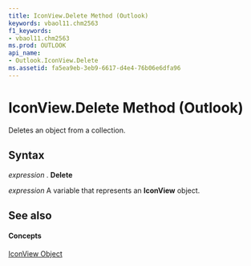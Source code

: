 ```yaml
---
title: IconView.Delete Method (Outlook)
keywords: vbaol11.chm2563
f1_keywords:
- vbaol11.chm2563
ms.prod: OUTLOOK
api_name:
- Outlook.IconView.Delete
ms.assetid: fa5ea9eb-3eb9-6617-d4e4-76b06e6dfa96
---
```



# IconView.Delete Method (Outlook)

Deletes an object from a collection.


## Syntax

 _expression_ . **Delete**

 _expression_ A variable that represents an **IconView** object.


## See also


#### Concepts


[IconView Object](iconview-object-outlook.md)

